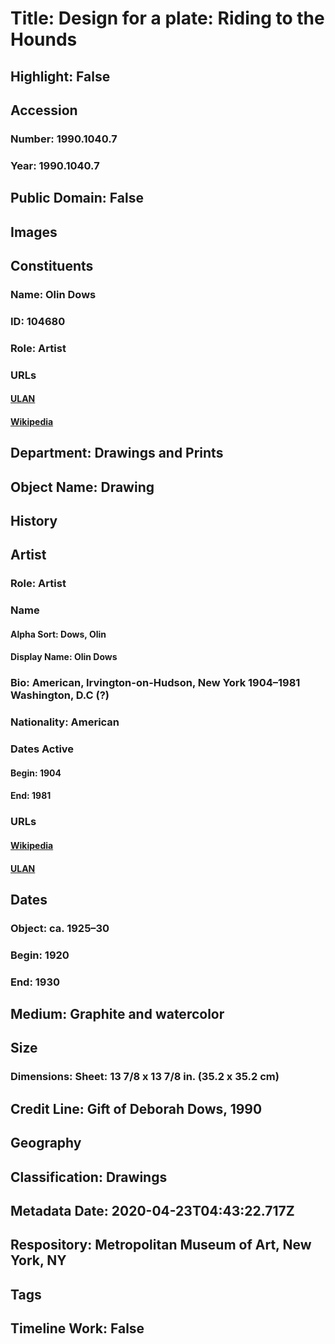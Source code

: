 # Title: Design for a plate: Riding to the Hounds
## Highlight: False
## Accession
### Number: 1990.1040.7
### Year: 1990.1040.7
## Public Domain: False
## Images
## Constituents
### Name: Olin Dows
### ID: 104680
### Role: Artist
### URLs
#### [ULAN](http://vocab.getty.edu/page/ulan/500049351)
#### [Wikipedia](https://www.wikidata.org/wiki/Q7086910)
## Department: Drawings and Prints
## Object Name: Drawing
## History
## Artist
### Role: Artist
### Name
#### Alpha Sort: Dows, Olin
#### Display Name: Olin Dows
### Bio: American, Irvington-on-Hudson, New York 1904–1981 Washington, D.C (?)
### Nationality: American
### Dates Active
#### Begin: 1904
#### End: 1981
### URLs
#### [Wikipedia](https://www.wikidata.org/wiki/Q7086910)
#### [ULAN](http://vocab.getty.edu/page/ulan/500049351)
## Dates
### Object: ca. 1925–30
### Begin: 1920
### End: 1930
## Medium: Graphite and watercolor
## Size
### Dimensions: Sheet: 13 7/8 x 13 7/8 in. (35.2 x 35.2 cm)
## Credit Line: Gift of Deborah Dows, 1990
## Geography
## Classification: Drawings
## Metadata Date: 2020-04-23T04:43:22.717Z
## Respository: Metropolitan Museum of Art, New York, NY
## Tags
## Timeline Work: False